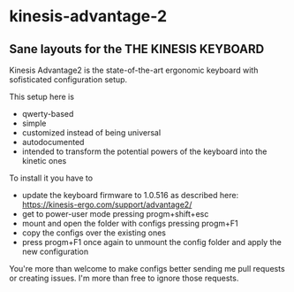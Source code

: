 # kinesis-advantage-2
## Sane layouts for the THE KINESIS KEYBOARD

Kinesis Advantage2 is the state-of-the-art ergonomic keyboard with sofisticated configuration setup.

This setup here is

* qwerty-based
* simple
* customized instead of being universal
* autodocumented
* intended to transform the potential powers of the keyboard into the kinetic ones

To install it you have to

* update the keyboard firmware to 1.0.516 as described here: https://kinesis-ergo.com/support/advantage2/
* get to power-user mode pressing progm+shift+esc
* mount and open the folder with configs pressing progm+F1
* copy the configs over the existing ones
* press progm+F1 once again to unmount the config folder and apply the new configuration

You're more than welcome to make configs better sending me pull requests or creating issues. I'm more than free to ignore those requests.

